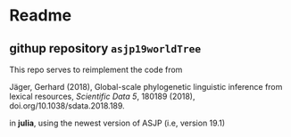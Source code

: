 # Readme

## githup repository `asjp19worldTree`

This repo serves to reimplement the code from 

Jäger, Gerhard (2018), Global-scale phylogenetic linguistic inference from lexical resources, *Scientific Data 5*, 180189 (2018), doi.org/10.1038/sdata.2018.189.

in **julia**, using the newest version of ASJP (i.e, version 19.1)

